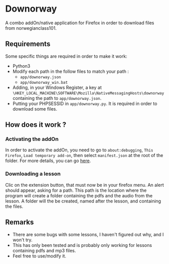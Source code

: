 # Downorway
A combo addOn/native application for Firefox in order to download files from norwegianclass101.

## Requirements
Some specific things are required in order to make it work:

- Python3
- Modify each path in the follow files to match your path :
    - `app/downorway.json`
    - `app/downorway_win.bat`
- Adding, in your Windows Register, a key at `\HKEY_LOCAL_MACHINE\SOFTWARE\Mozilla\NativeMessagingHosts\downorway` containing the path to `app/downorway.json`.
- Putting your PHPSESSID in `app/downorway.py`. It is required in order to download some files.

## How does it work ?

### Activating the addOn

In order to activate the addOn, you need to go to `about:debugging`, `This Firefox`, `Load temporary add-on`, then select `manifest.json` at the root of the folder.
For more details, you can go [here](https://blog.mozilla.org/addons/2015/12/23/loading-temporary-add-ons/).

### Downloading a lesson

Clic on the extension button, that must now be in your firefox menu.
An alert should appear, asking for a path. 
This path is the location where the program will create a folder containing the pdfs and the audio from the lesson.
A folder will the be created, named after the lesson, and containing the files.

## Remarks
- There are some bugs with some lessons, I haven't figured out why, and I won't try.
- This has only been tested and is probably only working for lessons containing pdfs and mp3 files.
- Feel free to use/modify it.